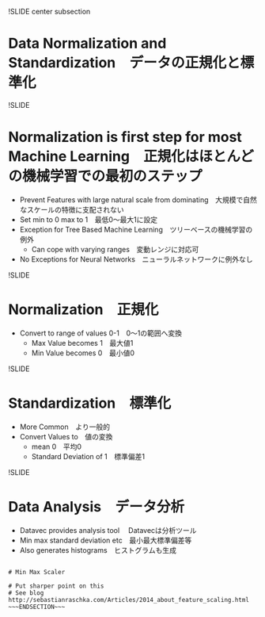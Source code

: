 !SLIDE center subsection

# Data Normalization and Standardization　データの正規化と標準化

!SLIDE

# Normalization is first step for most Machine Learning　正規化はほとんどの機械学習での最初のステップ

* Prevent Features with large natural scale from dominating　大規模で自然なスケールの特徴に支配されない
* Set min to 0 max to 1　最低0～最大1に設定
* Exception for Tree Based Machine Learning　ツリーベースの機械学習の例外
  * Can cope with varying ranges　変動レンジに対応可
* No Exceptions for Neural Networks　ニューラルネットワークに例外なし


!SLIDE

# Normalization　正規化

* Convert to range of values 0-1　0〜1の範囲へ変換
  * Max Value becomes 1　最大値1
  * Min Value becomes 0　最小値0


!SLIDE

# Standardization　標準化

* More Common　より一般的
* Convert Values to　値の変換
  * mean 0　平均0
  * Standard Deviation of 1　標準偏差1


!SLIDE

# Data Analysis　データ分析

* Datavec provides analysis tool　 Datavecは分析ツール
* Min max standard deviation etc　最小最大標準偏差等
* Also generates histograms　ヒストグラムも生成


~~~SECTION:notes~~~

# Min Max Scaler

# Put sharper point on this
# See blog http://sebastianraschka.com/Articles/2014_about_feature_scaling.html
~~~ENDSECTION~~~


